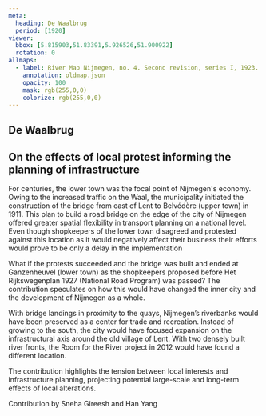 ```yaml
---
meta:
  heading: De Waalbrug
  period: [1920]
viewer:
  bbox: [5.815903,51.83391,5.926526,51.900922]
  rotation: 0
allmaps:
  - label: River Map Nijmegen, no. 4. Second revision, series I, 1923. Scale 1:10,000. Geoplaza, VU Amsterdam.
    annotation: oldmap.json
    opacity: 100
    mask: rgb(255,0,0)
    colorize: rgb(255,0,0)
---
```


## De Waalbrug 

## On the effects of local protest informing the planning of infrastructure


For centuries, the lower town was the focal point of Nijmegen's economy. Owing to the increased traffic on the Waal, the municipality initiated the construction of the bridge from east of Lent to Belvédère (upper town) in 1911. This plan to build a road bridge on the edge of the city of Nijmegen offered greater spatial flexibility in transport planning on a national level. Even though shopkeepers of the lower town disagreed and protested against this location as it would negatively affect their business their efforts would prove to be only a delay in the implementation 

What if the protests succeeded and the bridge was built and ended at Ganzenheuvel (lower town) as the shopkeepers proposed before Het Rijkswegenplan 1927 (National Road Program) was passed? The contribution speculates on how this would have changed the inner city and the development of Nijmegen as a whole.

With bridge landings in proximity to the quays, Nijmegen’s riverbanks would have been preserved as a center for trade and recreation. Instead of growing to the south, the city would have focused expansion on the infrastructural axis around the old village of Lent. With two densely built river fronts, the Room for the River project in 2012 would have found a different location.

The contribution highlights the tension between local interests and infrastructure planning, projecting potential large-scale and long-term effects of local alterations. 


Contribution by Sneha Gireesh and Han Yang
